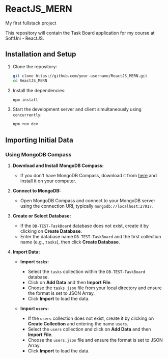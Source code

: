 # ReactJS_MERN
My first fullstack project

This repository will contain the Task Board application for my course at SoftUni - ReactJS.

## Installation and Setup

1. Clone the repository:

    ```sh
    git clone https://github.com/your-username/ReactJS_MERN.git
    cd ReactJS_MERN
    ```

2. Install the dependencies:

    ```sh
    npm install
    ```

3. Start the development server and client simultaneously using `concurrently`:

    ```sh
    npm run dev
    ```

## Importing Initial Data
### Using MongoDB Compass

1. **Download and Install MongoDB Compass:**
   - If you don't have MongoDB Compass, download it from [here](https://www.mongodb.com/try/download/compass) and install it on your computer.

2. **Connect to MongoDB:**
   - Open MongoDB Compass and connect to your MongoDB server using the connection URI, typically `mongodb://localhost:27017`.

3. **Create or Select Database:**
   - If the `DB-TEST-TaskBoard` database does not exist, create it by clicking on **Create Database**.
   - Enter the database name `DB-TEST-TaskBoard` and the first collection name (e.g., `tasks`), then click **Create Database**.

4. **Import Data:**
   - **Import `tasks`:**
     - Select the `tasks` collection within the `DB-TEST-TaskBoard` database.
     - Click on **Add Data** and then **Import File**.
     - Choose the `tasks.json` file from your local directory and ensure the format is set to JSON Array.
     - Click **Import** to load the data.

   - **Import `users`:**
     - If the `users` collection does not exist, create it by clicking on **Create Collection** and entering the name `users`.
     - Select the `users` collection and click on **Add Data** and then **Import File**.
     - Choose the `users.json` file and ensure the format is set to JSON Array.
     - Click **Import** to load the data.

